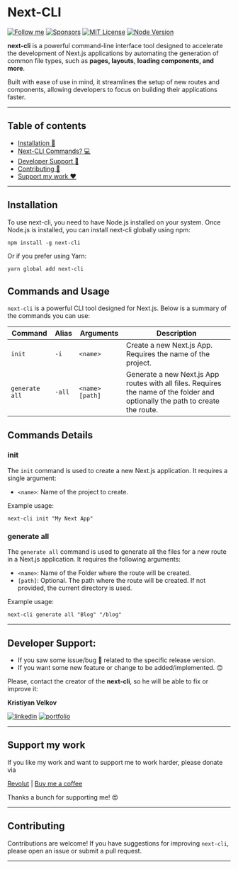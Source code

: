 # Next-CLI

[![Follow me](https://img.shields.io/badge/sponsors-99+-orange.svg)](https://github.com/kristiyan-velkov) [![Sponsors](https://img.shields.io/badge/Follow-120-blue?logo=github&style=social.svg)](https://github.com/kristiyan-velkov) [![MIT License](https://img.shields.io/badge/License-MIT-yellow.svg)](https://choosealicense.com/licenses/mit/) [![Node Version](https://img.shields.io/badge/node-%3E%3D%2020.0.0-brightgreen.svg)](https://nodejs.org/en/)

**next-cli** is a powerful command-line interface tool designed to accelerate the development of Next.js applications by automating the generation of common file types, such as **pages, layouts**, **loading components, and more**.

Built with ease of use in mind, it streamlines the setup of new routes and components, allowing developers to focus on building their applications faster.

---

## Table of contents

- [Installation 🦾](#installation)
- [Next-CLI Commands? 💻](#next-cli-commands)
- [Developer Support 🔗 ](#developer-support)
- [Contributing 🦾](#contributing)
- [Support my work ❤️ ](#support-my-work)

---

## Installation

To use next-cli, you need to have Node.js installed on your system. Once Node.js is installed, you can install next-cli globally using npm:

```txt
npm install -g next-cli
```

Or if you prefer using Yarn:

```txt
yarn global add next-cli
```

## Commands and Usage

`next-cli` is a powerful CLI tool designed for Next.js.
Below is a summary of the commands you can use:

| Command        | Alias  | Arguments       | Description                                                                                                                    |
| -------------- | ------ | --------------- | ------------------------------------------------------------------------------------------------------------------------------ |
| `init`         | `-i`   | `<name>`        | Create a new Next.js App. Requires the name of the project.                                                                    |
| `generate all` | `-all` | `<name> [path]` | Generate a new Next.js App routes with all files. Requires the name of the folder and optionally the path to create the route. |

## Commands Details

### init

The `init` command is used to create a new Next.js application. It requires a single argument:

- `<name>`: Name of the project to create.

Example usage:

```
next-cli init "My Next App"
```

### generate all

The `generate all` command is used to generate all the files for a new route in a Next.js application. It requires the following arguments:

- `<name>`: Name of the Folder where the route will be created.
- `[path]`: Optional. The path where the route will be created. If not provided, the current directory is used.

Example usage:

```
next-cli generate all "Blog" "/blog"

```

---

## Developer Support:

- If you saw some issue/bug 🐛 related to the specific release version.
- If you want some new feature or change to be added/implemented. 😊

Please, contact the creator of the **next-cli**, so he will be able to fix or improve it:

**Kristiyan Velkov**

[![linkedin](https://img.shields.io/badge/linkedin-0A66C2?style=for-the-badge&logo=linkedin&logoColor=white)](https://www.linkedin.com/in/kristiyan-velkov-763130b3/) [![portfolio](https://img.shields.io/badge/my_portfolio-000?style=for-the-badge&logo=ko-fi&logoColor=white)](https://github.com/christiyan14)

---

## Support my work

If you like my work and want to support me to work harder, please donate via

<a href="https://revolut.me/kristiyanvelkov" title="Link to Revolut">Revolut</a> | <a href="https://www.buymeacoffee.com/kristiyanVelkov" title="Link to Buy me a coffee">Buy me a coffee</a>

Thanks a bunch for supporting me! 😍

---

## Contributing

Contributions are welcome! If you have suggestions for improving `next-cli`, please open an issue or submit a pull request.

---
